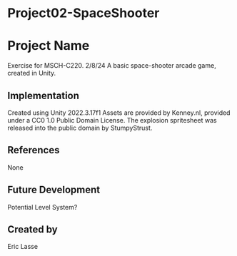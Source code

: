 # Project02-SpaceShooter

# Project Name
Exercise for MSCH-C220. 2/8/24
A basic space-shooter arcade game, created in Unity.
## Implementation
Created using Unity 2022.3.17f1
Assets are provided by Kenney.nl, provided under a CC0 1.0 Public Domain License.
The explosion spritesheet was released into the public domain by StumpyStrust.
## References
None
## Future Development
Potential Level System?
## Created by
Eric Lasse
